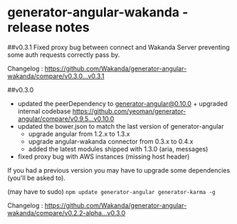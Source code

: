 generator-angular-wakanda - release notes
=========================================

##v0.3.1
Fixed proxy bug between connect and Wakanda Server preventing some auth requests correctly pass by.

Changelog : https://github.com/Wakanda/generator-angular-wakanda/compare/v0.3.0...v0.3.1

##v0.3.0
* updated the peerDependency to generator-angular@0.10.0 + upgraded internal codebase https://github.com/yeoman/generator-angular/compare/v0.9.5...v0.10.0
* updated the bower.json to match the last version of generator-angular
	* upgrade angular from 1.2.x to 1.3.x
	* upgrade angular-wakanda connector from 0.3.x to 0.4.x
	* added the latest modules shipped with 1.3.0 (aria, messages)
* fixed proxy bug with AWS instances (missing host header)

If you had a previous version you may have to upgrade some dependencies (you'll be asked to).

(may have to sudo) `npm update generator-angular generator-karma -g`

Changelog : https://github.com/Wakanda/generator-angular-wakanda/compare/v0.2.2-alpha...v0.3.0